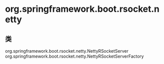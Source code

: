 # org.springframework.boot.rsocket.netty

## 类

org.springframework.boot.rsocket.netty.NettyRSocketServer
org.springframework.boot.rsocket.netty.NettyRSocketServerFactory





